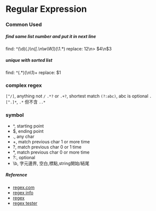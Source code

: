 # Regular Expression

### Common Used

##### find same list number and put it in next line

find: ^(\d)(.*)\n([.\n\w\W]*)(\1.*)
replace: $1$2\n> $4\n$3

##### unique with sorted list

find: ^(.*)(\n\1)+
replace: $1

### complex regex

`[^/]`, anything not `/`
`.*?` or `.+?`, shortest match
`(?:abc)`, abc is optional
`.[^.]*`, `.*` 但不含 `..*`

### symbol

- ^, starting point
- $, ending point
- ., any char
- +, match previous char 1 or more time
- ?, match previous char 0 or 1 time
- *, match previous char 0 or more time
- ?:, optional
- \b, 字元邊界, 空白,標點,string開始/結尾

##### Reference

- [regex.com](http://www.regexr.com/)
- [regex info](http://www.regular-expressions.info/lookaround.html)
- [regex](http://www.dotblogs.com.tw/johnny/archive/2010/01/25/13301.aspx)
- [regex tester](https://regex101.com/#pcre)
